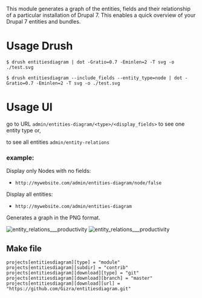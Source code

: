 This module generates a graph of the entities, fields and their
relationship of a particular installation of Drupal 7. This enables a quick
overview of your Drupal 7 entities and bundles.

# Usage Drush

    $ drush entitiesdiagram | dot -Gratio=0.7 -Eminlen=2 -T svg -o ./test.svg

    $ drush entitiesdiagram --include_fields --entity_type=node | dot -Gratio=0.7 -Eminlen=2 -T svg -o ./test.svg

# Usage UI

go to URL `admin/entities-diagram/<type>/<display_fields>` to see one entity type or, 

to see all entities  `admin/entity-relations`

### example:
Display only Nodes with no fields:
* ```http://mywebsite.com/admin/entities-diagram/node/false```

Display all entities:
* ```http://mywebsite.com/admin/entities-diagram```

Generates a graph in the PNG format.

![entity_relations___productivity](https://cloud.githubusercontent.com/assets/165644/12092755/ad4bb60e-b307-11e5-904f-a75ee8db7b5c.png)
![entity_relations___productivity](https://cloud.githubusercontent.com/assets/165644/12093435/8a52dd54-b30b-11e5-9b43-2f63e5befd66.png)

## Make file
```
projects[entitiesdiagram][type] = "module"
projects[entitiesdiagram][subdir] = "contrib"
projects[entitiesdiagram][download][type] = "git"
projects[entitiesdiagram][download][branch] = "master"
projects[entitiesdiagram][download][url] = "https://github.com/Gizra/entitiesdiagram.git"
```

